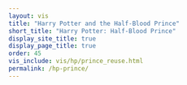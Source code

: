 ```yaml
---
layout: vis
title: "Harry Potter and the Half-Blood Prince"
short_title: "Harry Potter: Half-Blood Prince"
display_site_title: true
display_page_title: true
order: 45
vis_include: vis/hp/prince_reuse.html
permalink: /hp-prince/
---
```

